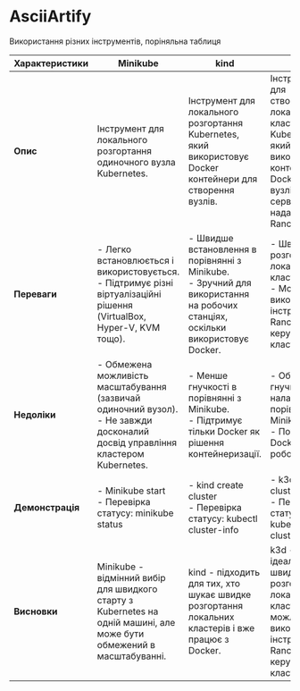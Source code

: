 # AsciiArtify
<p>Використання різних інструментів, поріняльна таблиця</p>

| Характеристики      | Minikube                                                      | kind                                                      | k3d                                                        |
|---------------------|---------------------------------------------------------------|-----------------------------------------------------------|------------------------------------------------------------|
| **Опис**            | Інструмент для локального розгортання одиночного вузла Kubernetes. | Інструмент для локального розгортання Kubernetes, який використовує Docker контейнери для створення вузлів.    | Інструмент для створення локальних кластерів Kubernetes, який використовує контейнери Docker для вузлів та сервісу, що надається Rancher.           |
| **Переваги**       | - Легко встановлюється і використовується. <br> - Підтримує різні віртуалізаційні рішення (VirtualBox, Hyper-V, KVM тощо). | - Швидше встановлення в порівнянні з Minikube. <br> - Зручний для використання на робочих станціях, оскільки використовує Docker.    | - Швидке розгортання локальних кластерів. <br> - Можливість використання інструментів Rancher для керування кластером.        |
| **Недоліки**     | - Обмежена можливість масштабування (зазвичай одиночний вузол). <br> - Не завжди досконалий досвід управління кластером Kubernetes. | - Менше гнучкості в порівнянні з Minikube. <br> - Підтримує тільки Docker як рішення контейнеризації.         | - Обмежена гнучкість налаштування порівняно з Minikube. <br> - Потребує Docker для роботи.         |
| **Демонстрація** | - Minikube start <br> - Перевірка статусу: minikube status | - kind create cluster <br> - Перевірка статусу: kubectl cluster-info | - k3d create cluster <br> - Перевірка статусу: kubectl cluster-info |
| **Висновки**        | Minikube - відмінний вибір для швидкого старту з Kubernetes на одній машині, але може бути обмежений в масштабуванні. | kind - підходить для тих, хто шукає швидке розгортання локальних кластерів і вже працює з Docker. | k3d - ідеальний для швидкого розгортання локальних кластерів з можливістю використання інструментів Rancher для керування кластером. |
